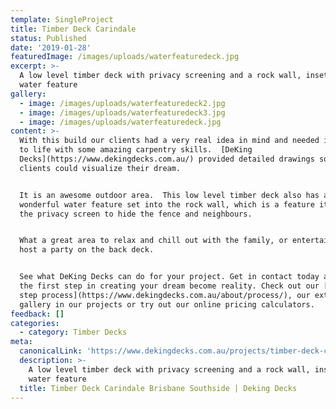 ```yaml
---
template: SingleProject
title: Timber Deck Carindale
status: Published
date: '2019-01-28'
featuredImage: /images/uploads/waterfeaturedeck.jpg
excerpt: >-
  A low level timber deck with privacy screening and a rock wall, inset with a
  water feature
gallery:
  - image: /images/uploads/waterfeaturedeck2.jpg
  - image: /images/uploads/waterfeaturedeck3.jpg
  - image: /images/uploads/waterfeaturedeck.jpg
content: >-
  With this build our clients had a very real idea in mind and needed it brought
  to life with some amazing carpentry skills.  [DeKing
  Decks](https://www.dekingdecks.com.au/) provided detailed drawings so our
  clients could visualize their dream.


  It is an awesome outdoor area.  This low level timber deck also has a
  wonderful water feature set into the rock wall, which is a feature itself in
  the privacy screen to hide the fence and neighbours.


  What a great area to relax and chill out with the family, or entertain and
  host a party on the back deck.


  See what DeKing Decks can do for your project. Get in contact today and take
  the first step in creating your dream become reality. Check out our [6 simple
  step process](https://www.dekingdecks.com.au/about/process/), our extensive
  gallery in our projects or try out our online pricing calculators.
feedback: []
categories:
  - category: Timber Decks
meta:
  canonicalLink: 'https://www.dekingdecks.com.au/projects/timber-deck-carindale/'
  description: >-
    A low level timber deck with privacy screening and a rock wall, inset with a
    water feature
  title: Timber Deck Carindale Brisbane Southside | Deking Decks
---
```


